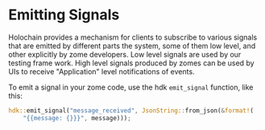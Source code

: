 # Emitting Signals

Holochain provides a mechanism for clients to subscribe to various signals that are emitted by different parts the system, some of them low level, and other explicitly by zome developers.  Low level signals are used by our testing frame work.  High level signals produced by zomes can be used by UIs to receive "Application" level notifications of events.

To emit a signal in your zome code, use the hdk `emit_signal` function, like this:

``` rust
hdk::emit_signal("message_received", JsonString::from_json(&format!(
    "{{message: {}}}", message)));
```
